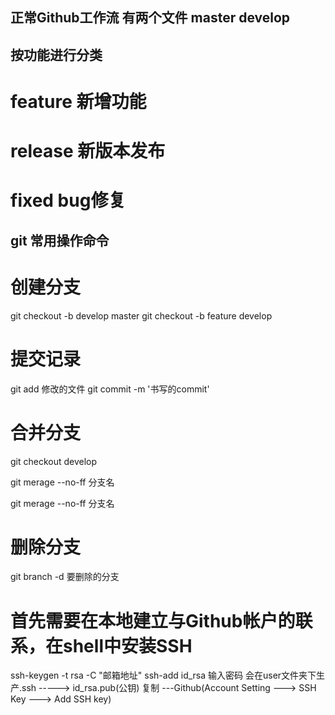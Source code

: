 ## 正常Github工作流 有两个文件 master develop

## 按功能进行分类
# feature 新增功能
# release 新版本发布
# fixed bug修复

## git 常用操作命令
# 创建分支
git checkout -b develop master
git checkout -b feature develop

# 提交记录
git add 修改的文件
git commit -m '书写的commit'

# 合并分支
git checkout develop

<!-- -no-ff的意思是不使用快速合并 -->
git merage --no-ff 分支名 
<!-- --squash 这样合并后不会带来任何commit log -->
git merage --no-ff 分支名 

# 删除分支
git branch -d 要删除的分支

# 首先需要在本地建立与Github帐户的联系，在shell中安装SSH
ssh-keygen -t rsa -C "邮箱地址"
ssh-add id_rsa
输入密码 
会在user文件夹下生产.ssh -----> id_rsa.pub(公钥) 复制
---Github(Account Setting ---> SSH Key ---> Add SSH key)

